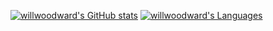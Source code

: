 <!--
**willwoodward/willwoodward** is a ✨ _special_ ✨ repository because its `README.md` (this file) appears on your GitHub profile.

Here are some ideas to get you started:

- 🔭 I’m currently working on ...
- 🌱 I’m currently learning ...
- 👯 I’m looking to collaborate on ...
- 🤔 I’m looking for help with ...
- 💬 Ask me about ...
- 📫 How to reach me: ...
- 😄 Pronouns: ...
- ⚡ Fun fact: ...
-->

[![willwoodward's GitHub stats](https://willwoodward-readme-stats.vercel.app/api?username=willwoodward&show_icons=true&include_all_commits=true&hide_border=true&count_private=true&theme=transparent)](https://github.com/willwoodward/)
[![willwoodward's Languages](https://willwoodward-readme-stats.vercel.app/api/top-langs/?username=willwoodward&layout=compact&hide_border=true&hide=jupyter%20notebook,shell&langs_count=20&count_private=true&theme=transparent)](https://github.com/willwoowdward?tab=repositories)

